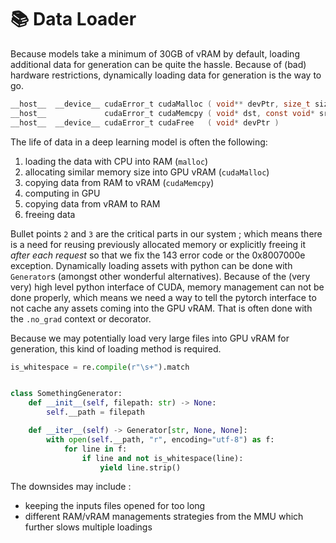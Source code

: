 # 📚 Data Loader

Because models take a minimum of 30GB of vRAM by default, loading additional data for generation can be quite the hassle. Because of (bad) hardware restrictions, dynamically loading data for generation is the way to go.

```c
__host__ ​ __device__ ​cudaError_t cudaMalloc ( void** devPtr, size_t size )
__host__             ​cudaError_t cudaMemcpy ( void* dst, const void* src, size_t count, cudaMemcpyKind kind )
__host__ ​ __device__ ​cudaError_t cudaFree   ( void* devPtr )
```

The life of data in a deep learning model is often the following:

1. loading the data with CPU into RAM (`malloc`)
2. allocating similar memory size into GPU vRAM (`cudaMalloc`)
3. copying data from RAM to vRAM (`cudaMemcpy`)
4. computing in GPU
5. copying data from vRAM to RAM
6. freeing data

Bullet points `2` and `3` are the critical parts in our system ; which means there is a need for reusing previously allocated memory or explicitly freeing it _after each request_ so that we fix the 143 error code or the 0x8007000e exception. Dynamically loading assets with python can be done with `Generator`s (amongst other wonderful alternatives). Because of the (very very) high level python interface of CUDA, memory management can not be done properly, which means we need a way to tell the pytorch interface to not cache any assets coming into the GPU vRAM. That is often done with the `.no_grad` context or decorator.

Because we may potentially load very large files into GPU vRAM for generation, this kind of loading method is required.

```py
is_whitespace = re.compile(r"\s+").match


class SomethingGenerator:
    def __init__(self, filepath: str) -> None:
        self.__path = filepath

    def __iter__(self) -> Generator[str, None, None]:
        with open(self.__path, "r", encoding="utf-8") as f:
            for line in f:
                if line and not is_whitespace(line):
                    yield line.strip()
```

The downsides may include :

- keeping the inputs files opened for too long
- different RAM/vRAM managements strategies from the MMU which further slows multiple loadings
